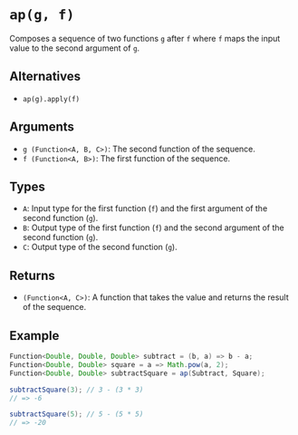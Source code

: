 # `ap(g, f)`

Composes a sequence of two functions `g` after `f` where `f` maps the input value to the second argument of `g`.

## Alternatives

* `ap(g).apply(f)`

## Arguments

* `g (Function<A, B, C>)`: The second function of the sequence.
* `f (Function<A, B>)`: The first function of the sequence.

## Types

* `A`: Input type for the first function (`f`) and the first argument of the second function (`g`).
* `B`: Output type of the first function (`f`) and the second argument of the second function (`g`).
* `C`: Output type of the second function (`g`).

## Returns

* `(Function<A, C>)`: A function that takes the value and returns the result of the sequence.

## Example

```java
Function<Double, Double, Double> subtract = (b, a) => b - a;
Function<Double, Double> square = a => Math.pow(a, 2);
Function<Double, Double> subtractSquare = ap(Subtract, Square);

subtractSquare(3); // 3 - (3 * 3)
// => -6

subtractSquare(5); // 5 - (5 * 5)
// => -20
```
